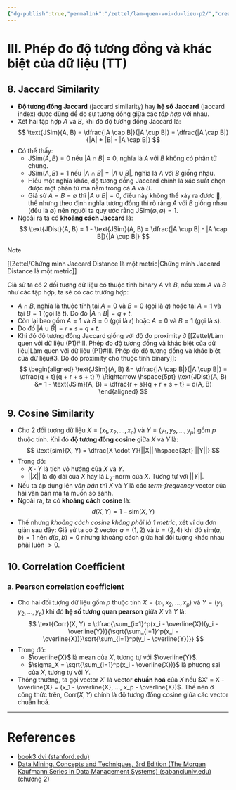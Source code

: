 ```yaml
---
{"dg-publish":true,"permalink":"/zettel/lam-quen-voi-du-lieu-p2/","created":"2024-03-05T12:54:21.953+07:00","updated":"2024-03-05T17:55:40.605+07:00"}
---
```


# III. Phép đo độ tương đồng và khác biệt của dữ liệu (TT)

## 8. Jaccard Similarity

- **Độ tương đồng Jaccard** (jaccard similarity) hay **hệ số Jaccard** (jaccard index) được dùng để đo sự tương đồng giữa các *tập hợp* với nhau.
- Xét hai tập hợp $A$ và $B$, khi đó độ tương đồng Jaccard là:
$$
\text{JSim}(A, B) = \dfrac{|A \cap B|}{|A \cup B|} = \dfrac{|A \cap B|}{|A| + |B| - |A \cap B|}
$$
- Có thể thấy:
	- $\text{JSim}(A, B) = 0$ nếu $|A \cap B| = 0$, nghĩa là $A$ với $B$ không có phần tử chung.
	- $\text{JSim}(A, B) = 1$ nếu $|A \cap B| = |A \cup B|$, nghĩa là $A$ với $B$ giống nhau.
	- Hiểu một nghĩa khác, độ tương đồng Jaccard chính là xác suất chọn được một phần tử mà nằm trong cả $A$ và $B$.
	- Giả sử $A = B = \emptyset$ thì $|A \cup B| = 0$, điều này không thể xảy ra được 🥲, thế nhưng theo định nghĩa tương đồng thì rõ ràng $A$ với $B$ giống nhau (đều là $\emptyset$) nên người ta quy ước rằng $\text{JSim}(\emptyset, \emptyset) = 1$.
- Ngoài ra ta có **khoảng cách Jaccard** là:
$$
\text{JDist}(A, B) = 1 - \text{JSim}(A, B) = \dfrac{|A \cup B| - |A \cap B|}{|A \cup B|}
$$
>[!note]
>[[Zettel/Chứng minh Jaccard Distance là một metric\|Chứng minh Jaccard Distance là một metric]]

Giả sử ta có 2 đối tượng dữ liệu có thuộc tính binary $A$ và $B$, nếu xem $A$ và $B$ như các tập hợp, ta sẽ có các trường hợp:
- $A \cap B$, nghĩa là thuộc tính tại $A = 0$ và $B = 0$ (gọi là $q$) hoặc tại $A = 1$ và tại $B = 1$ (gọi là $t$). Do đó $|A \cap B| = q + t$.
- Còn lại bao gồm $A = 1$ và $B = 0$ (gọi là $r$) hoặc $A = 0$ và $B = 1$ (gọi là $s$).
- Do đó $|A \cup B| = r + s + q + t$.
- Khi đó độ tương đồng Jaccard giống với độ đo proximity ở [[Zettel/Làm quen với dữ liệu (P1)#III. Phép đo độ tương đồng và khác biệt của dữ liệu\|Làm quen với dữ liệu (P1)#III. Phép đo độ tương đồng và khác biệt của dữ liệu#3. Độ đo proximity cho thuộc tính binary]]:
$$
\begin{aligned}
\text{JSim}(A, B) &= \dfrac{|A \cap B|}{|A \cup B|} = \dfrac{q + t}{q + r + s + t} \\
\Rightarrow \hspace{5pt} \text{JDist}(A, B) &= 1 - \text{JSim}(A, B) = \dfrac{r + s}{q + r + s + t} = d(A, B)
\end{aligned}
$$
## 9. Cosine Similarity

- Cho 2 đối tượng dữ liệu $X = (x_1, x_2, ..., x_p)$ và $Y = (y_1, y_2, ..., y_p)$ gồm $p$ thuộc tính. Khi đó **độ tương đồng cosine** giữa $X$ và $Y$ là:
$$
\text{sim}(X, Y) = \dfrac{X \cdot Y}{||X|| \hspace{3pt} ||Y||}
$$
- Trong đó:
	- $X \cdot Y$ là tích vô hướng của $X$ và $Y$.
	- $||X||$ là độ dài của $X$ hay là $L_2$-norm của $X$. Tương tự với $||Y||$.
- Nếu ta áp dụng lên *văn bản* thì $X$ và $Y$ là các *term-frequency* vector của hai văn bản mà ta muốn so sánh.
- Ngoài ra, ta có **khoảng cách cosine** là:
$$
d(X, Y) = 1 - \text{sim}(X, Y) 
$$
- Thế nhưng *khoảng cách cosine không phải là 1 metric*, xét ví dụ đơn giản sau đây: Giả sử ta có 2 vector $a = (1, 2)$ và $b = (2, 4)$ khi đó $\text{sim}(a, b) = 1$ nên $d(a, b) = 0$ nhưng khoảng cách giữa hai đối tượng khác nhau phải luôn $> 0$.

## 10. Correlation Coefficient

### a. Pearson correlation coefficient 

- Cho hai đối tượng dữ liệu gồm $p$ thuộc tính $X = (x_1, x_2, ..., x_p)$ và $Y = (y_1, y_2, ..., y_p)$ khi đó **hệ số tương quan pearson** giữa $X$ và $Y$ là:
$$
\text{Corr}(X, Y) = \dfrac{\sum_{i=1}^p(x_i - \overline{X})(y_i - \overline{Y})}{\sqrt{\sum_{i=1}^p(x_i - \overline{X})}\sqrt{\sum_{i=1}^p(y_i - \overline{Y})}} 
$$
- Trong đó:
	- $\overline{X}$ là mean của $X$, tương tự với $\overline{Y}$.
	- $\sigma_X = \sqrt{\sum_{i=1}^p(x_i - \overline{X})}$ là phương sai của $X$, tương tự với $Y$.
- Thông thường, ta gọi vector $X'$ là vector **chuẩn hoá** của $X$ nếu $X' = X - \overline{X} = (x_1 - \overline{X}, ..., x_p - \overline{X})$. Thế nên ở công thức trên, $\text{Corr}(X, Y)$ chính là độ tương đồng cosine giữa các vector chuẩn hoá. 

---
# References

- [book3.dvi (stanford.edu)](http://infolab.stanford.edu/~ullman/mmds/ch3.pdf)
- [Data Mining. Concepts and Techniques, 3rd Edition (The Morgan Kaufmann Series in Data Management Systems) (sabanciuniv.edu)](https://myweb.sabanciuniv.edu/rdehkharghani/files/2016/02/The-Morgan-Kaufmann-Series-in-Data-Management-Systems-Jiawei-Han-Micheline-Kamber-Jian-Pei-Data-Mining.-Concepts-and-Techniques-3rd-Edition-Morgan-Kaufmann-2011.pdf) (chương 2)
